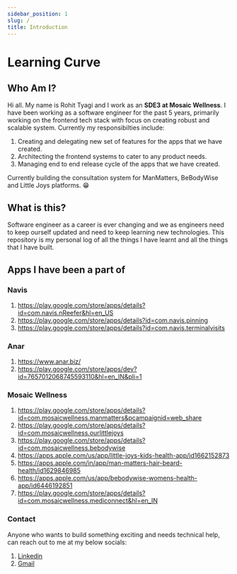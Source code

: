 ```yaml
---
sidebar_position: 1
slug: /
title: Introduction
---
```


# Learning Curve

## Who Am I?

Hi all. My name is Rohit Tyagi and I work as an **SDE3 at Mosaic Wellness**. I have been working as a software engineer for the past 5 years, primarily working on the frontend tech stack with focus on creating robust and scalable system. Currently my responsibilties include:

1. Creating and delegating new set of features for the apps that we have created.
2. Architecting the frontend systems to cater to any product needs.
3. Managing end to end release cycle of the apps that we have created.

Currently building the consultation system for ManMatters, BeBodyWise and Little Joys platforms. 😁

## What is this?

Software engineer as a career is ever changing and we as engineers need to keep ourself updated and need to keep learning new technologies. This repository is my personal log of all the things I have learnt and all the things that I have built.

## Apps I have been a part of

### Navis

1. https://play.google.com/store/apps/details?id=com.navis.nReefer&hl=en_US
2. https://play.google.com/store/apps/details?id=com.navis.pinning
3. https://play.google.com/store/apps/details?id=com.navis.terminalvisits

### Anar

1. https://www.anar.biz/
2. https://play.google.com/store/apps/dev?id=7657012068745593110&hl=en_IN&pli=1

### Mosaic Wellness

1. https://play.google.com/store/apps/details?id=com.mosaicwellness.manmatters&pcampaignid=web_share
2. https://play.google.com/store/apps/details?id=com.mosaicwellness.ourlittlejoys
3. https://play.google.com/store/apps/details?id=com.mosaicwellness.bebodywise
4. https://apps.apple.com/us/app/little-joys-kids-health-app/id1662152873
5. https://apps.apple.com/in/app/man-matters-hair-beard-health/id1629846985
6. https://apps.apple.com/us/app/bebodywise-womens-health-app/id6446192851
7. https://play.google.com/store/apps/details?id=com.mosaicwellness.mediconnect&hl=en_IN

### Contact

Anyone who wants to build something exciting and needs technical help, can reach out to me at my below socials:

1. [Linkedin](https://www.linkedin.com/in/rohit-tyagi-0b9984167/)
2. [Gmail](mailto:tyagii.rohit@gmail.com)
